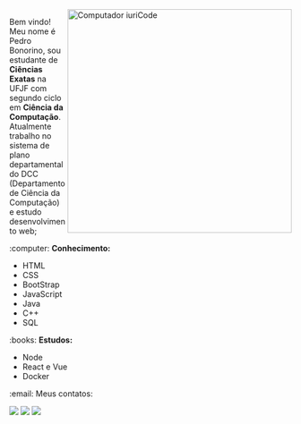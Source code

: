 <img src="https://raw.githubusercontent.com/MicaelliMedeiros/micaellimedeiros/master/image/computer-illustration.png" min-width="400px" max-width="400px" width="400px" align="right" alt="Computador iuriCode">

<p align="left"> 
  Bem vindo! Meu nome é Pedro Bonorino, sou estudante de <strong>Ciências Exatas</strong> na UFJF com segundo ciclo em <strong>Ciência da Computação</strong>.<br>
  Atualmente trabalho no sistema de plano departamental do DCC (Departamento de Ciência da Computação) e estudo desenvolvimento web;
</p>

<p align="left">
  :computer: <strong>Conhecimento:</strong>
  <ul>
    <li>HTML</li>
    <li>CSS</li>
    <li>BootStrap</li>
    <li>JavaScript</li>
    <li>Java</li>
    <li>C++</li>
    <li>SQL</li>
  </ul>
</p>

<p align="left">
 :books: <strong>Estudos:</strong>
 <ul>
    <li>Node</li>
    <li>React e Vue</li>
    <li>Docker</li>
  </ul>
</p>

<p align="left">
 :email: Meus contatos:
</p>

<p align="left">
  <a href="mailto:pepebonorinobraga@gmail.com?subject=Contato" alt="Gmail">
  <img src="https://img.shields.io/badge/-Gmail-FF0000?style=flat-square&labelColor=FF0000&logo=gmail&logoColor=white&link=LINK-DO-SEU-EMAIL" /></a>

  <a href="https://www.linkedin.com/in/pedro-bonorino-65776316b/" alt="Linkedin">
  <img src="https://img.shields.io/badge/-Linkedin-0e76a8?style=flat-square&logo=Linkedin&logoColor=white&link=LINK-DO-SEU-LINKEDIN" /></a>
  
  <a href="https://www.instagram.com/pepebonorino/" alt="Instagram">
  <img src="https://img.shields.io/badge/-Instagram-DF0174?style=flat-square&labelColor=DF0174&logo=instagram&logoColor=white&link=LINK-DO-SEU-INSTAGRAM"/></a>
</p>  
